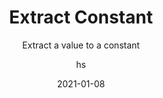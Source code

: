 ---
date: 2021-01-08
title: Extract Constant
technologies: [java]
topics: [refactoring]
author: hs
subtitle: Extract a value to a constant
thumbnail: ./thumbnail.png
cardThumbnail: ./card.png
shortVideo:
  poster: ./tip.png
  url: https://youtu.be/uVj8uQ35EXM
leadin: |
  Highlight the value that you want to extract to a constant and press **⌥⌘C** (macOS), or **Ctrl+Alt+C** (Windows/Linux), to extract it.
 
  Extracting constants can be useful in improving the readability of your code.   
---
